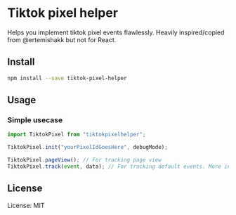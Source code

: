 # Tiktok pixel helper

Helps you implement tiktok pixel events flawlessly.
Heavily inspired/copied from @ertemishakk but not for React.

## Install

```bash
npm install --save tiktok-pixel-helper
```

## Usage

### Simple usecase

```javascript
import TiktokPixel from "tiktokpixelhelper";

TiktokPixel.init("yourPixelIdGoesHere", debugMode);

TiktokPixel.pageView(); // For tracking page view
TiktokPixel.track(event, data); // For tracking default events. More info about standard events: https://ads.tiktok.com/help/article?aid=10028
```

## License

License: MIT
